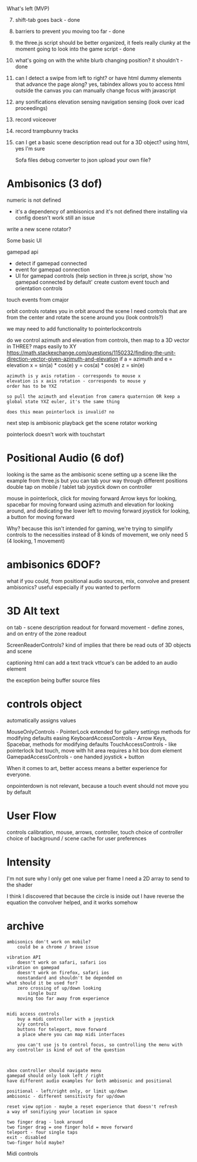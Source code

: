 

What's left (MVP)


7. shift-tab goes back - done
8. barriers to prevent you moving too far - done
9. the three.js script should be better organized, it feels really clunky at the moment
    going to look into the game script - done
10. what's going on with the white blurb changing position? it shouldn't - done
11. can I detect a swipe from left to right? or have html dummy elements that advance the page along?
    yes, tabindex allows you to access html outside the canvas
    you can manually change focus with javascript
12. any sonifications
    elevation sensing
    navigation sensing (look over icad proceedings)
13. record voiceover
14. record trampbunny tracks
15. can I get a basic scene description read out for a 3D object?
    using html, yes I'm sure



    Sofa files
        debug converter to json
        upload your own file?

        











# Ambisonics (3 dof)

numeric is not defined
- it's a dependency of ambisonics and it's not defined there
installing via config doesn't work
still an issue

write a new scene rotator?

Some basic UI

gamepad api
 - detect if gamepad connected
 - event for gamepad connection
 - UI for gamepad controls (help section
    in three.js script, show 'no gamepad connected by default'
    create custom event 
touch and orientation controls

touch events from cmajor

orbit controls rotates you in orbit around the scene
I need controls that are from the center and rotate the scene around you (look controls?)

we may need to add functionality to pointerlockcontrols


do we control azimuth and elevation from controls, then map to a 3D vector in THREE?
    maps easily to XY
    https://math.stackexchange.com/questions/1150232/finding-the-unit-direction-vector-given-azimuth-and-elevation
    if a = azimuth and e = elevation
    x = sin(a) * cos(e)
    y = cos(a) * cos(e)
    z = sin(e)

    azimuth is y axis rotation - corresponds to mouse x
    elevation is x axis rotation - corresponds to mouse y
    order has to be YXZ

    so pull the azimuth and elevation from camera quaternion OR keep a global state YXZ euler, it's the same thing

    does this mean pointerlock is invalid? no


next step is ambisonic playback
get the scene rotator working

pointerlock doesn't work with touchstart

# Positional Audio (6 dof)

looking is the same as the ambisonic scene
setting up a scene like the example from three.js but you can tab your way through different positions
double tap on mobile / tablet
tab joystick down on controller

mouse in pointerlock, click for moving forward
Arrow keys for looking, spacebar for moving forward
using azimuth and elevation for looking around, and dedicating the lower left to moving forward
joystick for looking, a button for moving forward

Why? because this isn't intended for gaming, we're trying to simplify controls to the necessities
instead of 8 kinds of movement, we only need 5 (4 looking, 1 movement)




# ambisonics 6DOF?

what if you could, from positional audio sources, mix, convolve and present ambisonics?
useful especially if you wanted to perform

# 3D Alt text

on tab - scene description readout
for forward movement - define zones, and on entry of the zone readout

ScreenReaderControls?
kind of implies that there be read outs of 3D objects and scene

captioning
html can add a text track
vttcue's can be added to an audio element

the exception being buffer source files


# controls object

automatically assigns values

MouseOnlyControls - PointerLock extended for gallery settings
    methods for modifying defaults
    easing
KeyboardAccessControls - Arrow Keys, Spacebar, 
    methods for modifying defaults
TouchAccessControls - like pointerlock but touch, move with hit area
    requires a hit box dom element
GamepadAccessControls - one handed joystick + button 

When it comes to art, better access means a better experience for everyone.

onpointerdown is not relevant, because a touch event should not move you by default


# User Flow

controls calibration, mouse, arrows, controller, touch
choice of controller
choice of background / scene
cache for user preferences

# Intensity

I'm not sure why I only get one value per frame
I need a 2D array to send to the shader

I think I discovered that because the circle is inside out I have reverse the equation
the convolver helped, and it works somehow

# archive

    ambisonics don't work on mobile?
        could be a chrome / brave issue

    vibration API
        doesn't work on safari, safari ios
    vibration on gamepad
        doesn't work on firefox, safari ios
        nonstandard and shouldn't be depended on
    what should it be used for?
        zero crossing of up/down looking
            single buzz
        moving too far away from experience


    midi access controls
        buy a midi controller with a joystick
        x/y controls
        buttons for teleport, move forward
        a place where you can map midi interfaces

        you can't use js to control focus, so controlling the menu with any controller is kind of out of the question

            

    xbox controller should navigate menu
    gamepad should only look left / right
    have different audio examples for both ambisonic and positional

    positional - left/right only, or limit up/down
    ambisonic - different sensitivity for up/down

    reset view option - maybe a reset experience that doesn't refresh
    a way of sonifiying your location in space

    two finger drag - look around 
    two finger drag = one finger hold = move forward
    teleport - four single taps
    exit - disabled
    two-finger hold maybe?

Midi controls